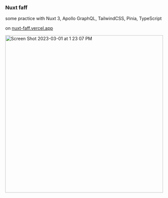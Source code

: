 ### Nuxt faff

some practice with Nuxt 3, Apollo GraphQL, TailwindCSS, Pinia, TypeScript

on [nuxt-faff.vercel.app](https://nuxt-faff.vercel.app)

[<img width="500" alt="Screen Shot 2023-03-01 at 1 23 07 PM" src="https://user-images.githubusercontent.com/50080618/222229119-8ec3696c-01b4-48cb-8011-92613797f876.png">](https://nuxt-faff.vercel.app)

